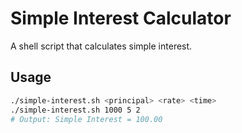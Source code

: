 # Simple Interest Calculator

A shell script that calculates simple interest.

## Usage
```bash
./simple-interest.sh <principal> <rate> <time>
./simple-interest.sh 1000 5 2
# Output: Simple Interest = 100.00
